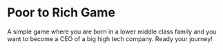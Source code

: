 # Poor to Rich Game
 A simple game where you are born in a lower middle class family and you want to  become a CEO of a big high tech company. Ready your journey!

